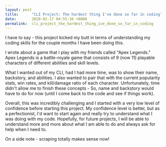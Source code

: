 ```yaml
---
layout: post
title:      "CLI Project: The hardest thing I've done so far in coding"
date:       2020-02-17 04:55:36 +0000
permalink:  cli_project_the_hardest_thing_ive_done_so_far_in_coding
---
```



I have to say - this project kicked my butt in terms of understanding my coding skills for the couple months I have been doing this. 

I wrote about a game that I play with my friends called "Apex Legends." Apex Legends is a battle-royale game that consists of 9 (now 11) playable characters of different abilities and skill levels.

What I wanted out of my CLI, had I had more time, was to show their name, backstory, and abilities. I also wanted to pair that with the current popularity stats, win rates, and kill/damage ratio of each character. Unfortunately, time didn't allow me to finish these concepts - So, name and backstory would have to do for now (until I come back to the code and see if things work).

Overall, this was incredibly challenging and I started with a very low level of confidence before starting this project. My confidence level is better, but as a perfectionist, I'd want to start again and really try to understand what I was doing with my code. Hopefully, for future projects, I will be able to understand more and more about what I am able to do and always ask for help when I need to.

On a side note - scraping totally makes sense now!

